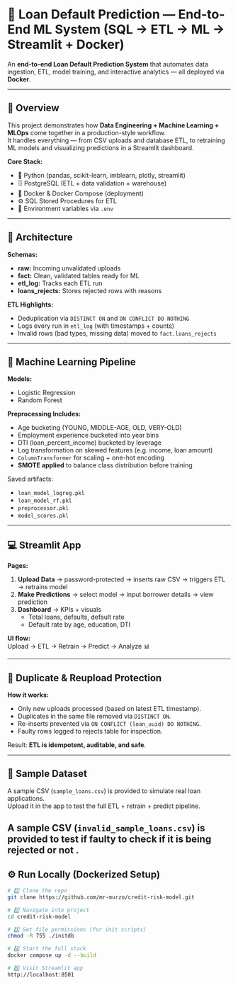 # 🚀 Loan Default Prediction — End-to-End ML System (SQL → ETL → ML → Streamlit + Docker)

An **end-to-end Loan Default Prediction System** that automates data ingestion, ETL, model training, and interactive analytics — all deployed via **Docker**.

---

## 🌟 Overview

This project demonstrates how **Data Engineering + Machine Learning + MLOps** come together in a production-style workflow.  
It handles everything — from CSV uploads and database ETL, to retraining ML models and visualizing predictions in a Streamlit dashboard.

**Core Stack:**  
- 🐍 Python (pandas, scikit-learn, imblearn, plotly, streamlit)  
- 🗄️ PostgreSQL (ETL + data validation + warehouse)  
- 🐳 Docker & Docker Compose (deployment)  
- ⚙️ SQL Stored Procedures for ETL  
- 🔐 Environment variables via `.env`

---

## 🧱 Architecture

**Schemas:**
- **raw:** Incoming unvalidated uploads  
- **fact:** Clean, validated tables ready for ML  
- **etl_log:** Tracks each ETL run  
- **loans_rejects:** Stores rejected rows with reasons  

**ETL Highlights:**
- Deduplication via `DISTINCT ON` and `ON CONFLICT DO NOTHING`  
- Logs every run in `etl_log` (with timestamps + counts)  
- Invalid rows (bad types, missing data) moved to `fact.loans_rejects`

---

## 🧠 Machine Learning Pipeline

**Models:**  
- Logistic Regression  
- Random Forest  

**Preprocessing Includes:**  
- Age bucketing (YOUNG, MIDDLE-AGE, OLD, VERY-OLD)  
- Employment experience bucketed into year bins  
- DTI (loan_percent_income) bucketed by leverage  
- Log transformation on skewed features (e.g. income, loan amount)  
- `ColumnTransformer` for scaling + one-hot encoding  
- **SMOTE applied** to balance class distribution before training  
 

Saved artifacts:  
- `loan_model_logreg.pkl`  
- `loan_model_rf.pkl`  
- `preprocessor.pkl`  
- `model_scores.pkl`

---

## 💻 Streamlit App

**Pages:**
1. **Upload Data** → password-protected → inserts raw CSV → triggers ETL → retrains model  
2. **Make Predictions** → select model → input borrower details → view prediction  
3. **Dashboard** → KPIs + visuals  
   - Total loans, defaults, default rate  
   - Default rate by age, education, DTI

**UI flow:**  
Upload → ETL → Retrain → Predict → Analyze 📊

---

## 🔁 Duplicate & Reupload Protection

**How it works:**
- Only new uploads processed (based on latest ETL timestamp).  
- Duplicates in the same file removed via `DISTINCT ON`.  
- Re-inserts prevented via `ON CONFLICT (loan_uuid) DO NOTHING`.  
- Faulty rows logged to rejects table for inspection.  

Result: **ETL is idempotent, auditable, and safe**.

---

## 🧠 Sample Dataset

A sample CSV (`sample_loans.csv`) is provided to simulate real loan applications.  
Upload it in the app to test the full ETL + retrain + predict pipeline.

A sample CSV (`invalid_sample_loans.csv`) is provided to test if faulty to check if 
it is being rejected or not .
---

## ⚙️ Run Locally (Dockerized Setup)

```bash
# 1️⃣ Clone the repo
git clone https://github.com/mr-murzo/credit-risk-model.git

# 2️⃣ Navigate into project
cd credit-risk-model

# 3️⃣ Set file permissions (for init scripts)
chmod -R 755 ./initdb

# 4️⃣ Start the full stack
docker compose up -d --build

# 5️⃣ Visit Streamlit app
http://localhost:8501


